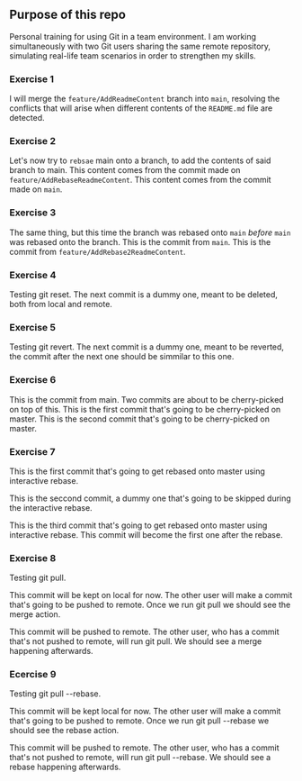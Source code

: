 ## Purpose of this repo

Personal training for using Git in a team environment. I am working simultaneously with two Git users sharing the same remote repository, simulating real-life team scenarios in order to strengthen my skills.


### Exercise 1

I will merge the `feature/AddReadmeContent` branch into `main`, resolving the conflicts that will arise when different contents of the `README.md` file are detected.

### Exercise 2

Let's now try to `rebsae` main onto a branch, to add the contents of said branch to main. 
This content comes from the commit made on `feature/AddRebaseReadmeContent`.
This content comes from the commit made on `main`.

### Exercise 3

The same thing, but this time the branch was rebased onto `main` *before* `main` was rebased onto the branch. 
This is the commit from `main`.
This is the commit from `feature/AddRebase2ReadmeContent`.

### Exercise 4

Testing git reset. The next commit is a dummy one, meant to be deleted, both from local and remote.

### Exercise 5

Testing git revert. The next commit is a dummy one, meant to be reverted, the commit after the next one should be simmilar to this one.

### Exercise 6

This is the commit from main. Two commits are about to be cherry-picked on top of this.
This is the first commit that's going to be cherry-picked on master.
This is the second commit that's going to be cherry-picked on master.

### Exercise 7

This is the first commit that's going to get rebased onto master using interactive rebase.

This is the seccond commit, a dummy one that's going to be skipped during the interactive rebase.

This is the third commit that's going to get rebased onto master using interactive rebase. This commit will become the first one after the rebase.

### Exercise 8

Testing git pull. 

This commit will be kept on local for now. 
The other user will make a commit that's going to be pushed to remote.
Once we run git pull we should see the merge action.

This commit will be pushed to remote.
The other user, who has a commit that's not pushed to remote, will run git pull.
We should see a merge happening afterwards.

### Ecercise 9

Testing git pull --rebase.

This commit will be kept local for now.
The other user will make a commit that's going to be pushed to remote.
Once we run git pull --rebase we should see the rebase action.

This commit will be pushed to remote.
The other user, who has a commit that's not pushed to remote, will run git pull --rebase.
We should see a rebase happening afterwards.
